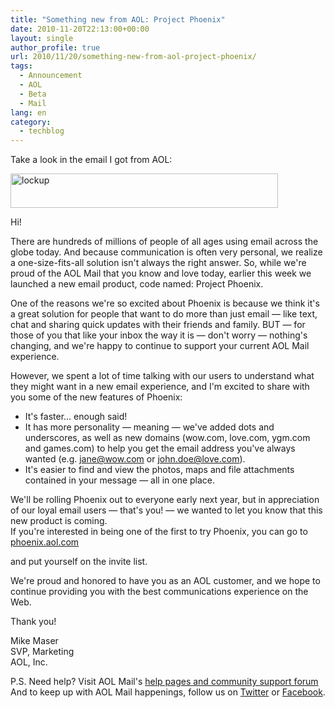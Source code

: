 ```yaml
---
title: "Something new from AOL: Project Phoenix"
date: 2010-11-20T22:13:00+00:00
layout: single
author_profile: true
url: 2010/11/20/something-new-from-aol-project-phoenix/
tags:
  - Announcement
  - AOL
  - Beta
  - Mail
lang: en
category: 
  - techblog
---
```

Take a look in the email I got from AOL:

[<img title="lockup" border="0" alt="lockup" src="http://lh6.ggpht.com/_vaUVXcmC3OI/TOhBB_86ZSI/AAAAAAAADL0/gN_Je9qm8I4/lockup_thumb%5B1%5D.gif?imgmax=800" width="428" height="55" />](http://lh5.ggpht.com/_vaUVXcmC3OI/TOhBAGHkQkI/AAAAAAAADLw/vXNWl04upNA/s1600-h/lockup%5B3%5D.gif)

Hi!

There are hundreds of millions of people of all ages using email across the globe today. And because communication is often very personal, we realize a one-size-fits-all solution isn't always the right answer. So, while we're proud of the AOL Mail that you know and love today, earlier this week we launched a new email product, code named: Project Phoenix.

One of the reasons we're so excited about Phoenix is because we think it's a great solution for people that want to do more than just email — like text, chat and sharing quick updates with their friends and family. BUT — for those of you that like your inbox the way it is — don't worry — nothing's changing, and we're happy to continue to support your current AOL Mail experience.

However, we spent a lot of time talking with our users to understand what they might want in a new email experience, and I'm excited to share with you some of the new features of Phoenix: 

  * It's faster… enough said! 
  * It has more personality — meaning — we've added dots and underscores, as well as new domains (wow.com, love.com, ygm.com and games.com) to help you get the email address you've always wanted (e.g. jane@wow.com or john.doe@love.com). 
  * It's easier to find and view the photos, maps and file attachments contained in your message — all in one place.

We'll be rolling Phoenix out to everyone early next year, but in appreciation of our loyal email users — that's you! — we wanted to let you know that this new product is coming.  
If you're interested in being one of the first to try Phoenix, you can go to [phoenix.aol.com](http://invite.aol.com/invite/mail/request_invite?campaign=mail_beta&site=www.phoenix.aol.com&next=http://phoenix.aol.com/login) 

and put yourself on the invite list.

We're proud and honored to have you as an AOL customer, and we hope to continue providing you with the best communications experience on the Web.

Thank you!

Mike Maser  
SVP, Marketing  
AOL, Inc.

P.S. Need help? Visit AOL Mail's [help pages and community support forum](http://help.aol.com/help/product/aol_webmail/) And to keep up with AOL Mail happenings, follow us on [Twitter](http://twitter.com/aolmail) or [Facebook](http://www.facebook.com/aolmail).
